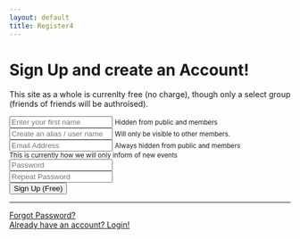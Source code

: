 ```yaml
---
layout: default
title: Register4
---
```


<div class="card o-hidden border-0 shadow-lg my-5">
<div class="card-body p-0">
<!-- Nested Row within Card Body -->
<div class="row">
  <div class="col-lg-5 d-none d-lg-block bg-register-image"></div>
  <div class="col-lg-7">
    <div class="p-5">
      <div class="text-center">
<h1 class="h4 text-gray-900 mb-4">Sign Up and create an Account!</h1>
<p>This site as a whole is currenlty free (no charge), though only a select group (friends of friends will be authroised).</p>
     </div>
        <form id="signup-form" class="user">
            <div class="form-group row">
            <div class="col-sm-6 mb-3 mb-sm-0">
                <input type="text" class="form-control form-control-user" id="first_name" placeholder="Enter your first name">
                <small>Hidden from public and members</small>
            </div>
            <div class="col-sm-6">
                <input type="text" class="form-control form-control-user" id="username" placeholder="Create an alias / user name">
                <small>Will only be visible to other members.</small>
            </div>
            </div>
            <div class="form-group">
            <input type="email" class="form-control form-control-user" id="email" placeholder="Email Address">
            <small>Always hidden from public and members</small><br>
            <small>This is currently how we will only inform of new events</small>
            </div>
            <div class="form-group row">
            <div class="col-sm-6 mb-3 mb-sm-0">
                <input type="password" class="form-control form-control-user" id="password1" placeholder="Password">
            </div>
            <div class="col-sm-6">
                <input type="password" class="form-control form-control-user" id="password2" placeholder="Repeat Password">
            </div>
            </div>
            <button id="signmeup" class="btn btn-secondary btn-user btn-block hide">Sign Up (Free)</button>
            <!-- <a href="{{ site.url }}{{ site.baseurl }}/docs/addons/login/" class="btn btn-primary btn-user btn-block">
            Register Account
            </a> -->
                <!-- <hr>
                <a href="#" class="btn btn-google btn-user btn-block">
                <i class="fab fa-google fa-fw"></i> Register with Google
                </a>
                <a href="#" class="btn btn-facebook btn-user btn-block">
                <i class="fab fa-facebook-f fa-fw"></i> Register with Facebook
                </a> -->
        </form>
      <hr>
      <div class="text-center">
<a class="small" href="{{ site.url }}{{ site.baseurl }}/docs/addons/forgot-password/">Forgot Password?</a>
      </div>
      <div class="text-center">
<a class="small" href="{{ site.url }}{{ site.baseurl }}/docs/addons/login/">Already have an account? Login!</a>
      </div>
    </div>
  </div>
</div>
      </div>
    </div>
<script src="{{ site.url }}{{ site.baseurl }}/assets/js/app.js"></script>